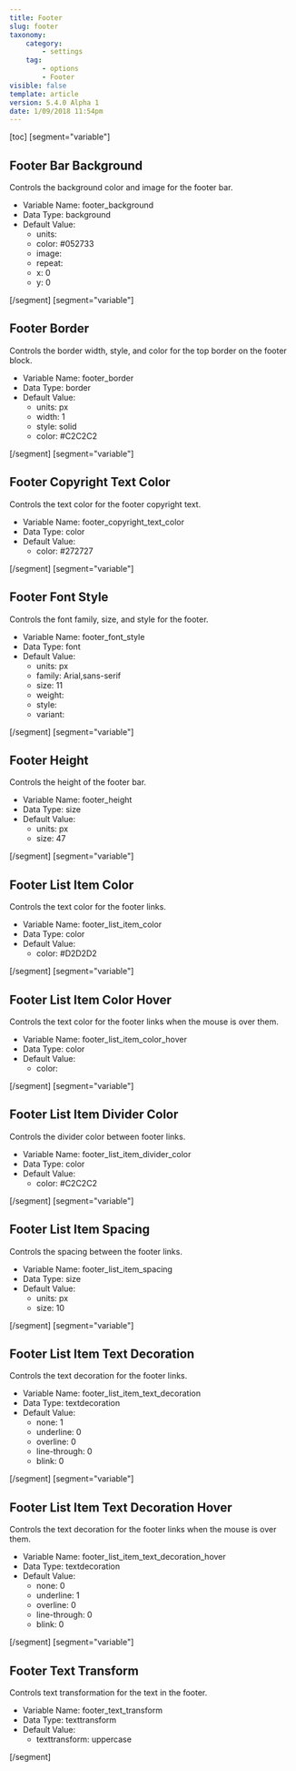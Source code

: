 ```yaml
---
title: Footer
slug: footer
taxonomy:
    category:
        - settings
    tag:
        - options
        - Footer
visible: false
template: article
version: 5.4.0 Alpha 1
date: 1/09/2018 11:54pm
---
```


[toc]
[segment="variable"]

## Footer Bar Background
Controls the background color and image for the footer bar.



- Variable Name: footer_background
- Data Type: background
- Default Value: 
	- units: 
	- color: #052733
	- image: 
	- repeat: 
	- x: 0
	- y: 0


[/segment]
[segment="variable"]

## Footer Border
Controls the border width, style, and color for the top border on the footer block.



- Variable Name: footer_border
- Data Type: border
- Default Value: 
	- units: px
	- width: 1
	- style: solid
	- color: #C2C2C2


[/segment]
[segment="variable"]

## Footer Copyright Text Color
Controls the text color for the footer copyright text.



- Variable Name: footer_copyright_text_color
- Data Type: color
- Default Value: 
	- color: #272727


[/segment]
[segment="variable"]

## Footer Font Style
Controls the font family, size, and style for the footer.



- Variable Name: footer_font_style
- Data Type: font
- Default Value: 
	- units: px
	- family: Arial,sans-serif
	- size: 11
	- weight: 
	- style: 
	- variant: 


[/segment]
[segment="variable"]

## Footer Height
Controls the height of the footer bar.



- Variable Name: footer_height
- Data Type: size
- Default Value: 
	- units: px
	- size: 47


[/segment]
[segment="variable"]

## Footer List Item Color
Controls the text color for the footer links.



- Variable Name: footer_list_item_color
- Data Type: color
- Default Value: 
	- color: #D2D2D2


[/segment]
[segment="variable"]

## Footer List Item Color Hover
Controls the text color for the footer links when the mouse is over them.



- Variable Name: footer_list_item_color_hover
- Data Type: color
- Default Value: 
	- color: 


[/segment]
[segment="variable"]

## Footer List Item Divider Color
Controls the divider color between footer links.



- Variable Name: footer_list_item_divider_color
- Data Type: color
- Default Value: 
	- color: #C2C2C2


[/segment]
[segment="variable"]

## Footer List Item Spacing
Controls the spacing between the footer links.



- Variable Name: footer_list_item_spacing
- Data Type: size
- Default Value: 
	- units: px
	- size: 10


[/segment]
[segment="variable"]

## Footer List Item Text Decoration
Controls the text decoration for the footer links.



- Variable Name: footer_list_item_text_decoration
- Data Type: textdecoration
- Default Value: 
	- none: 1
	- underline: 0
	- overline: 0
	- line-through: 0
	- blink: 0


[/segment]
[segment="variable"]

## Footer List Item Text Decoration Hover
Controls the text decoration for the footer links when the mouse is over them.



- Variable Name: footer_list_item_text_decoration_hover
- Data Type: textdecoration
- Default Value: 
	- none: 0
	- underline: 1
	- overline: 0
	- line-through: 0
	- blink: 0


[/segment]
[segment="variable"]

## Footer Text Transform
Controls text transformation for the text in the footer.



- Variable Name: footer_text_transform
- Data Type: texttransform
- Default Value: 
	- texttransform: uppercase


[/segment]

